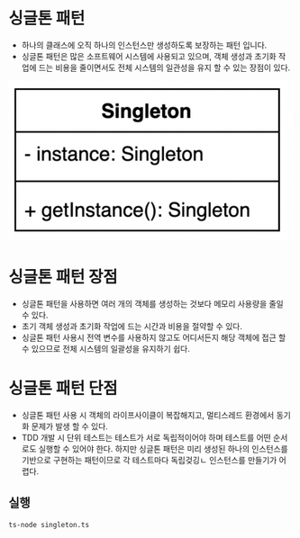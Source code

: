 # 싱글톤 패턴
- 하나의 클래스에 오직 하나의 인스턴스만 생성하도록 보장하는 패턴 입니다.
- 싱글톤 패턴은 많은 소프트웨어 시스템에 사용되고 있으며, 객체 생성과 초기화 작업에 드는 비용을 줄이면서도 전체 시스템의 일관성을 유지 할 수 있는 장점이 있다.

![img.png](img.png)

# 싱글톤 패턴 장점
- 싱글톤 패턴을 사용하면 여러 개의 객체를 생성하는 것보다 메모리 사용량을 줄일 수 있다. 
- 초기 객체 생성과 초기화 작업에 드는 시간과 비용을 절약할 수 있다.
- 싱글톤 패턴 사용시 전역 변수를 사용하지 않고도 어디서든지 해당 객체에 접근 할 수 있으므로 전체 시스템의 일괄성을 유지하기 쉽다.

# 싱글톤 패턴 단점
- 싱글톤 패턴 사용 시 객체의 라이프사이클이 복잡해지고, 멀티스레드 환경에서 동기화 문제가 발생 할 수 있다.
- TDD 개발 시 단위 테스트는 테스트가 서로 독립적이어야 하며 테스트를 어떤 순서로도 실행할 수 있어야 한다. 하지만 싱글톤 패턴은 미리 생성된 하나의 인스턴스를 기반으로 구현하는 패턴이므로 각 테스트마다 독립겆깅ㄴ 인스턴스를 만들기가 어렵다.



## 실행
```bash
ts-node singleton.ts
```
